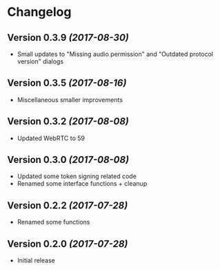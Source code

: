 Changelog
==========

Version 0.3.9 *(2017-08-30)*
----------------------------

 * Small updates to "Missing audio permission" and "Outdated protocol version" dialogs

Version 0.3.5 *(2017-08-16)*
----------------------------

 * Miscellaneous smaller improvements

Version 0.3.2 *(2017-08-08)*
----------------------------

 * Updated WebRTC to 59

Version 0.3.0 *(2017-08-08)*
----------------------------

 * Updated some token signing related code
 * Renamed some interface functions + cleanup
 
Version 0.2.2 *(2017-07-28)*
----------------------------

 * Renamed some functions
 
Version 0.2.0 *(2017-07-28)*
----------------------------

 * Initial release
